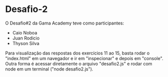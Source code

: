 # Desafio-2
O Desafio#2 da Gama Academy teve como participantes:
  - Caio Noboa
  - Juan Rodicio
  - Thyson Silva

Para visualização das respostas dos exercícios 11 ao 15, basta rodar o "index.html" em um navegador e ir em "inspecionar" e depois em "console". Outra forma é acessar diretamente o arquivo "desafio2.js" e rodar com node em um terminal ("node desafio2.js").
